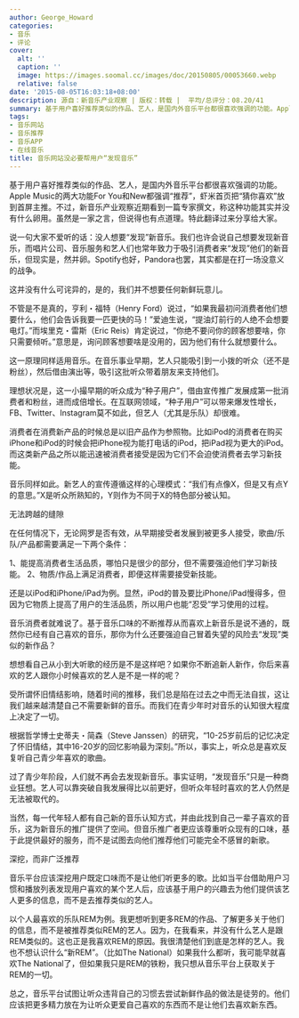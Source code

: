 ```yaml
---
author: George_Howard
categories:
- 音乐
- 评论
cover:
  alt: ''
  caption: ''
  image: https://images.soomal.cc/images/doc/20150805/00053660.webp
  relative: false
date: '2015-08-05T16:03:18+08:00'
description: 源自：新音乐产业观察 | 版权：转载 |  平均/总评分：08.20/41
summary: 基于用户喜好推荐类似的作品、艺人，是国内外音乐平台都很喜欢强调的功能。Apple Music的两大功能For You和New都强调“推荐”，虾米首页把“猜你喜欢”放到首屏主推。不过，新音乐产业观察近期看到一篇专家撰文，称这种功能其实并没有什么卵用。虽然是一家之言，但说得也有点道理。特此翻译过来分享给大家。
tags:
- 音乐网站
- 音乐推荐
- 音乐APP
- 在线音乐
title: 音乐网站没必要帮用户“发现音乐”
---
```


基于用户喜好推荐类似的作品、艺人，是国内外音乐平台都很喜欢强调的功能。Apple Music的两大功能For You和New都强调“推荐”，虾米首页把“猜你喜欢”放到首屏主推。不过，新音乐产业观察近期看到一篇专家撰文，称这种功能其实并没有什么卵用。虽然是一家之言，但说得也有点道理。特此翻译过来分享给大家。


说一句大家不爱听的话：没人想要“发现”新音乐。我们也许会说自己想要发现新音乐，而唱片公司、音乐服务和艺人们也常年致力于吸引消费者来“发现”他们的新音乐，但现实是，然并卵。Spotify也好，Pandora也罢，其实都是在打一场没意义的战争。

这并没有什么可诧异的，是的，我们并不想要任何新鲜玩意儿。

不管是不是真的，亨利・福特（Henry Ford）说过，“如果我最初问消费者他们想要什么，他们会告诉我要一匹更快的马！”爱迪生说，“提油灯前行的人绝不会想要电灯。”而埃里克・雷斯（Eric Reis）肯定说过，“你绝不要问你的顾客想要啥，你只需要倾听。”意思是，询问顾客想要啥是没用的，因为他们有什么就想要什么。

这一原理同样适用音乐。在音乐事业早期，艺人只能吸引到一小拨的听众（还不是粉丝），然后借由演出等，吸引这批听众带着朋友来支持他们。

理想状况是，这一小撮早期的听众成为“种子用户”，借由宣传推广发展成第一批消费者和粉丝，进而成倍增长。在互联网领域，“种子用户”可以带来爆发性增长，FB、Twitter、Instagram莫不如此，但艺人（尤其是乐队）却很难。

消费者在消费新产品的时候总是以旧产品作为参照物。比如iPod的消费者在购买iPhone和iPod的时候会把iPhone视为能打电话的iPod，把iPad视为更大的iPod。而这类新产品之所以能迅速被消费者接受是因为它们不会迫使消费者去学习新技能。

音乐同样如此。新艺人的宣传遵循这样的心理模式：“我们有点像X，但是又有点Y的意思。”X是听众所熟知的，Y则作为不同于X的特色部分被认知。

无法跨越的缝隙

在任何情况下，无论网罗是否有效，从早期接受者发展到被更多人接受，歌曲/乐队/产品都需要满足一下两个条件：

1、能提高消费者生活品质，哪怕只是很少的部分，但不需要强迫他们学习新技能。
2、物质/作品上满足消费者，即便这样需要接受新技能。

还是以iPod和iPhone/iPad为例。显然，iPod的普及要比iPhone/iPad慢得多，但因为它物质上提高了用户的生活品质，所以用户也能“忍受”学习使用的过程。

音乐消费者就难说了。基于音乐口味的不断推荐从而喜欢上新音乐是说不通的，既然你已经有自己喜欢的音乐，那你为什么还要强迫自己冒着失望的风险去“发现”类似的新作品？

想想看自己从小到大听歌的经历是不是这样吧？如果你不断追新人新作，你后来喜欢的艺人跟你小时候喜欢的艺人是不是一样的呢？

受所谓怀旧情结影响，随着时间的推移，我们总是陷在过去之中而无法自拔，这让我们越来越清楚自己不需要新鲜的音乐。而我们在青少年时对音乐的认知很大程度上决定了一切。

根据哲学博士史蒂夫・简森（Steve Janssen）的研究，“10-25岁前后的记忆决定了怀旧情结，其中16-20岁的回忆影响最为深刻。”所以，事实上，听众总是喜欢反复听自己青少年喜欢的歌曲。

过了青少年阶段，人们就不再会去发现新音乐。事实证明，“发现音乐”只是一种商业狂想。艺人可以靠突破自我发展得比以前更好，但听众年轻时喜欢的艺人仍然是无法被取代的。

当然，每一代年轻人都有自己新的音乐认知方式，并由此找到自己一辈子喜欢的音乐，这为新音乐的推广提供了空间。但音乐推广者更应该尊重听众现有的口味，基于此提供最好的服务，而不是试图去向他们推荐他们可能完全不感冒的新歌。

深挖，而非广泛推荐

音乐平台应该深挖用户既定口味而不是让他们听更多的歌。比如当平台借助用户习惯和播放列表发现用户喜欢的某个艺人后，应该基于用户的兴趣去为他们提供该艺人更多的信息，而不是去推荐类似的艺人。

以个人最喜欢的乐队REM为例。我更想听到更多REM的作品、了解更多关于他们的信息，而不是被推荐类似REM的艺人。因为，在我看来，并没有什么艺人是跟REM类似的。这也正是我喜欢REM的原因。我很清楚他们到底是怎样的艺人。我也不想认识什么“新REM”。（比如The National）如果我什么都听，我可能早就喜欢The National了，但如果我只是REM的铁粉，我只想从音乐平台上获取关于REM的一切。

总之，音乐平台试图让听众违背自己的习惯去尝试新鲜作品的做法是徒劳的。他们应该把更多精力放在为让听众更爱自己喜欢的东西而不是让他们去喜欢新东西。